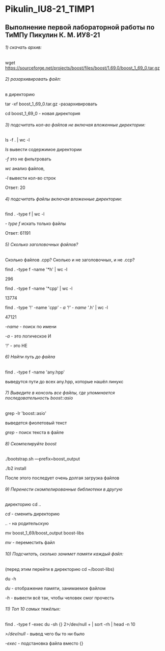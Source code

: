 # Pikulin_IU8-21_TIMP1
## Выполнение первой лабораторной работы по ТиМПу Пикулин К. М. ИУ8-21
###### 1) скачать архив:

wget https://sourceforge.net/projects/boost/files/boost/1.69.0/boost_1_69_0.tar.gz

###### 2) разархивировать файл:

в директорию

tar -xf boost_1_69_0.tar.gz -разархивировать

cd boost_1_69_0  - новая директория

###### 3) подсчитать кол-во файлов не включая вложенные директории:
ls -f . | wc -l

*ls* вывести содержимое директории

*-f* это не фильтровать

*wc* анализ файлов,

*-l* вывести кол-во строк

Ответ: 20

###### 4) подсчитать файлы включая вложенные директории:

find . -type f | wc -l

*- type f* искать только файлы

Ответ: 61191

###### 5) Сколько заголовочных файлов?

Сколько файлов .срр?
Сколько и не заголовочных, и не .сср?

find . -type f -name '*h' | wc -l

296

find . -type f -name '*cpp' | wc -l

13774

find . -type '!' -name '*cpp' - a '!' - name '*.h' | wc -l

47121

*-name* - поиск по имени

*-а* - это логическое И

*'!'* - это НЕ

###### 6) Найти путь до файла

find . -type f -name 'any.hpp'

выведутся пути до всех any.hpp, которые нашёл линукс

###### 7) Выведите в консоль все файлы, где упоминается последовательность *boost::asio* 

grep -lr 'boost::asio'

выведется фиолетовый текст

*grep* - поиск текста в файле

###### 8) Скомпелируйте boost

./bootstrap.sh —prefix=boost_output

./b2 install

После этого последует очень долгая загрузка файлов

###### 9) Перенести скомпелированные библиотеки в другую

директорию
cd ..

*cd* - сменить директорию

*..* - на родительскую

mv boost_1_69/boost_output boost-libs

*mv* - переместить файл

###### 10) Подсчитать, сколько занимет памяти каждый файл:

(перед этим перейти в директорию
cd ~/boost-libs)

du -h

*du* - отображение памяти, занимаемое файлом

*-h* - вывести всё так, чтобы человек смог прочесть

###### 11) Топ 10 самых тяжёлых:

find . -type f -exec du -sh {} 2>/dev/null + | sort -rh | head -n 10

*>/dev/null* - вывод чего бы то ни было

*-exec* - подстановка файла вместо {}

